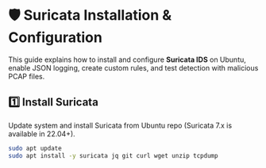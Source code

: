 # 🛡️ Suricata Installation & Configuration  

This guide explains how to install and configure **Suricata IDS** on Ubuntu, enable JSON logging, create custom rules, and test detection with malicious PCAP files.  

## 1️⃣ Install Suricata  

Update system and install Suricata from Ubuntu repo (Suricata 7.x is available in 22.04+).  

```bash
sudo apt update
sudo apt install -y suricata jq git curl wget unzip tcpdump
